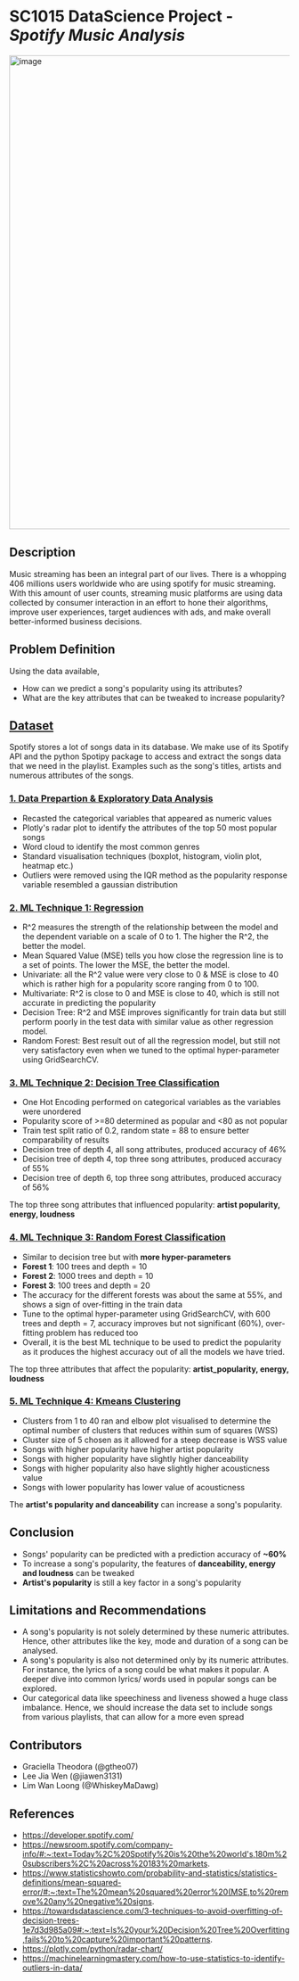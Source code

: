 # SC1015 DataScience Project - _Spotify Music Analysis_

<img width="850" alt="image" src="https://user-images.githubusercontent.com/90097030/164615136-60684cdc-bec6-428e-bd1c-d0afde7ac777.png">

## Description  
Music streaming has been an integral part of our lives. There is a whopping 406 millions users worldwide who are using spotify for music streaming. With this amount of user counts, streaming music platforms are using data collected by consumer interaction in an effort to hone their algorithms, improve user experiences, target audiences with ads, and make overall better-informed business decisions. 

## Problem Definition  
Using the data available,  
- How can we predict a song's popularity using its attributes?  
- What are the key attributes that can be tweaked to increase popularity?  

## [Dataset](dataset/SpotifyAPI.ipynb)  
Spotify stores a lot of songs data in its database. We make use of its Spotify API and the python Spotipy package to access and extract the songs data that we need in the playlist. Examples such as the song's titles, artists and numerous attributes of the songs.

### [1. Data Prepartion & Exploratory Data Analysis](https://github.com/WhiskeyMaDawg/SC1015_DataScience_Project/blob/main/Data_Preparation_%26_Exploratory_Data_Analysis.ipynb)
- Recasted the categorical variables that appeared as numeric values
- Plotly's radar plot to identify the attributes of the top 50 most popular songs
- Word cloud to identify the most common genres
- Standard visualisation techniques (boxplot, histogram, violin plot, heatmap etc.)
- Outliers were removed using the IQR method as the popularity response variable resembled a gaussian distribution


### [2. ML Technique 1: Regression](Regression_Model.ipynb)  
- R^2 measures the strength of the relationship between the model and the dependent variable on a scale of 0 to 1. The higher the R^2, the better the model.
- Mean Squared Value (MSE) tells you how close the regression line is to a set of points. The lower the MSE, the better the model.
- Univariate:  all the R^2 value were very close to 0 & MSE is close to 40 which is rather high for a popularity score ranging from 0 to 100.
- Multivariate: R^2 is close to 0 and MSE is close to 40, which is still not accurate in predicting the popularity
- Decision Tree: R^2 and MSE improves significantly for train data but still perform poorly in the test data with similar value as other regression model.
- Random Forest: Best result out of all the regression model, but still not very satisfactory even when we tuned to the optimal hyper-parameter using GridSearchCV.

### [3. ML Technique 2: Decision Tree Classification](Decision_Tree_Classification.ipynb)  
- One Hot Encoding performed on categorical variables as the variables were unordered
- Popularity score of >=80 determined as popular and <80 as not popular
- Train test split ratio of 0.2, random state = 88 to ensure better comparability of results
- Decision tree of depth 4, all song attributes, produced accuracy of 46%
- Decision tree of depth 4, top three song attributes, produced accuracy of 55%
- Decision tree of depth 6, top three song attributes, produced accuracy of 56%

The top three song attributes that influenced popularity: **artist popularity, energy, loudness**

### [4. ML Technique 3: Random Forest Classification](Random_Forest_Classification.ipynb) 
-	Similar to decision tree but with **more hyper-parameters**
-	**Forest 1**: 100 trees and depth = 10
-	**Forest 2**: 1000 trees and depth = 10
-	**Forest 3**: 100 trees and depth = 20
-	The accuracy for the different forests was about the same at 55%, and shows a sign of over-fitting in the train data
-	Tune to the optimal hyper-parameter using GridSearchCV, with 600 trees and depth = 7, accuracy improves but not significant (60%), over-fitting problem has reduced too
-	Overall, it is the best ML technique to be used to predict the popularity as it produces the highest accuracy out of all the models we have tried.  

The top three attributes that affect the popularity: **artist_popularity, energy, loudness**

### [5. ML Technique 4: Kmeans Clustering](KMeans_Clustering.ipynb)
- Clusters from 1 to 40 ran and elbow plot visualised to determine the optimal number of clusters that reduces within sum of squares (WSS)
- Cluster size of 5 chosen as it allowed for a steep decrease is WSS value
- Songs with higher popularity have higher artist popularity
- Songs with higher popularity have slightly higher danceability
- Songs with higher popularity also have slightly higher acousticness value
- Songs with lower popularity has lower value of acousticness

The **artist's popularity and danceability** can increase a song's popularity.

## Conclusion
- Songs' popularity can be predicted with a prediction accuracy of **~60%**
- To increase a song's popularity, the features of **danceability, energy and loudness** can be tweaked
- **Artist's popularity** is still a key factor in a song's popularity

## Limitations and Recommendations 
- A song's popularity is not solely determined by these numeric attributes. Hence, other attributes like the key, mode and duration of a song can be analysed.
- A song's popularity is also not determined only by its numeric attributes. For instance, the lyrics of a song could be what makes it popular. A deeper dive into common lyrics/ words used in popular songs can be explored.
- Our categorical data like speechiness and liveness showed a huge class imbalance. Hence, we should increase the data set to include songs from various playlists, that can allow for a more even spread

## Contributors  
- Graciella Theodora (@gtheo07)  
- Lee Jia Wen (@jiawen3131)
- Lim Wan Loong (@WhiskeyMaDawg)  

## References  
- https://developer.spotify.com/
- https://newsroom.spotify.com/company-info/#:~:text=Today%2C%20Spotify%20is%20the%20world's,180m%20subscribers%2C%20across%20183%20markets.
- https://www.statisticshowto.com/probability-and-statistics/statistics-definitions/mean-squared-error/#:~:text=The%20mean%20squared%20error%20(MSE,to%20remove%20any%20negative%20signs.
- https://towardsdatascience.com/3-techniques-to-avoid-overfitting-of-decision-trees-1e7d3d985a09#:~:text=Is%20your%20Decision%20Tree%20Overfitting,fails%20to%20capture%20important%20patterns.
- https://plotly.com/python/radar-chart/
- https://machinelearningmastery.com/how-to-use-statistics-to-identify-outliers-in-data/
